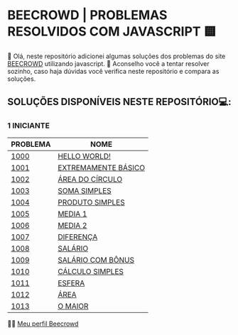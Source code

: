 # BEECROWD | PROBLEMAS RESOLVIDOS COM JAVASCRIPT 🟨

👋 Olá, neste repositório adicionei algumas soluções dos problemas do site [BEECROWD](https://www.beecrowd.com.br/) utilizando javascript.
🧠 Aconselho você a tentar resolver sozinho, caso haja dúvidas você verifica neste repositório e compara as soluções.

## SOLUÇÕES DISPONÍVEIS NESTE REPOSITÓRIO💻: 

### 1 INICIANTE
|PROBLEMA| NOME |
|--|--|
| [1000](https://www.beecrowd.com.br/judge/pt/problems/view/1000) |[HELLO WORLD!](https://github.com/makleydson/beecrowd_problems/blob/master/1000/helloWorld.js)  |
| [1001](https://www.beecrowd.com.br/judge/pt/problems/view/1001) |[EXTREMAMENTE BÁSICO](https://github.com/makleydson/beecrowd_problems/blob/master/1001/extremamenteBasico.js)  |
| [1002](https://www.beecrowd.com.br/judge/pt/problems/view/1002) |[ÁREA DO CÍRCULO](https://github.com/makleydson/beecrowd_problems/blob/master/1002/areaDoCirculo.js)  |
| [1003](https://www.beecrowd.com.br/judge/pt/problems/view/1003) |[SOMA SIMPLES](https://github.com/makleydson/beecrowd_problems/blob/master/1003/somaSimples.js)  |
| [1004](https://www.beecrowd.com.br/judge/pt/problems/view/1004) |[PRODUTO SIMPLES](https://github.com/makleydson/beecrowd_problems/blob/master/1004/produtoSimples.js)  |
| [1005](https://www.beecrowd.com.br/judge/pt/problems/view/1005) |[MEDIA 1](https://github.com/makleydson/beecrowd_problems/blob/master/1005/media1.js) |
| [1006](https://www.beecrowd.com.br/judge/pt/problems/view/1006) |[MEDIA 2](https://github.com/makleydson/beecrowd_problems/blob/master/1006/media2.js) |
| [1007](https://www.beecrowd.com.br/judge/pt/problems/view/1007) |[DIFERENÇA](https://github.com/makleydson/beecrowd_problems/blob/master/1007/diferenca.js) |
| [1008](https://www.beecrowd.com.br/judge/pt/problems/view/1008) |[SALÁRIO](https://github.com/makleydson/beecrowd_problems/blob/master/1008/salario.js) |
| [1009](https://www.beecrowd.com.br/judge/pt/problems/view/1009) |[SALÁRIO COM BÔNUS](https://github.com/makleydson/beecrowd_problems/blob/master/1009/salarioComBonus.js) |
| [1010](https://www.beecrowd.com.br/judge/pt/problems/view/1010) |[CÁLCULO SIMPLES](https://github.com/makleydson/beecrowd_problems/blob/master/1010/calculoSimples.js) |
| [1011](https://www.beecrowd.com.br/judge/pt/problems/view/1011) |[ESFERA](https://github.com/makleydson/beecrowd_problems/blob/master/1011/esfera.js) |
| [1012](https://www.beecrowd.com.br/judge/pt/problems/view/1012) |[ÁREA](https://github.com/makleydson/beecrowd_problems/blob/master/1012/area.js) |
| [1013](https://www.beecrowd.com.br/judge/pt/problems/view/1013) |[O MAIOR](https://github.com/makleydson/beecrowd_problems/blob/master/1013/oMaior.js) |


👨‍💻 [Meu perfil Beecrowd](https://www.beecrowd.com.br/judge/pt/profile/684588)